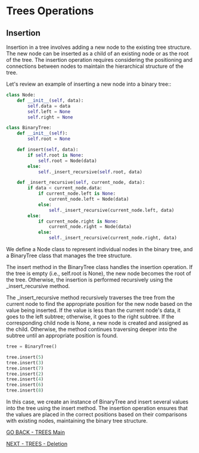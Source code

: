 # Trees Operations
## Insertion

Insertion in a tree involves adding a new node to the existing tree structure. The new node can be inserted as a child of an existing node or as the root of the tree. The insertion operation requires considering the positioning and connections between nodes to maintain the hierarchical structure of the tree.

Let's review an example of inserting a new node into a binary tree::
````python
class Node:
    def __init__(self, data):
        self.data = data
        self.left = None
        self.right = None

class BinaryTree:
    def __init__(self):
        self.root = None

    def insert(self, data):
        if self.root is None:
            self.root = Node(data)
        else:
            self._insert_recursive(self.root, data)

    def _insert_recursive(self, current_node, data):
        if data < current_node.data:
            if current_node.left is None:
                current_node.left = Node(data)
            else:
                self._insert_recursive(current_node.left, data)
        else:
            if current_node.right is None:
                current_node.right = Node(data)
            else:
                self._insert_recursive(current_node.right, data)

````
We define a Node class to represent individual nodes in the binary tree, and a BinaryTree class that manages the tree structure.

The insert method in the BinaryTree class handles the insertion operation. If the tree is empty (i.e., self.root is None), the new node becomes the root of the tree. Otherwise, the insertion is performed recursively using the _insert_recursive method.

The _insert_recursive method recursively traverses the tree from the current node to find the appropriate position for the new node based on the value being inserted. If the value is less than the current node's data, it goes to the left subtree; otherwise, it goes to the right subtree. If the corresponding child node is None, a new node is created and assigned as the child. Otherwise, the method continues traversing deeper into the subtree until an appropriate position is found.

````python
tree = BinaryTree()

tree.insert(5)
tree.insert(3)
tree.insert(7)
tree.insert(2)
tree.insert(4)
tree.insert(6)
tree.insert(8)
````
In this case, we create an instance of BinaryTree and insert several values into the tree using the insert method. The insertion operation ensures that the values are placed in the correct positions based on their comparisons with existing nodes, maintaining the binary tree structure.

[GO BACK - TREES Main](3-Tree.md)

[NEXT - TREES - Deletion](3-Tree-Oper-2.md)